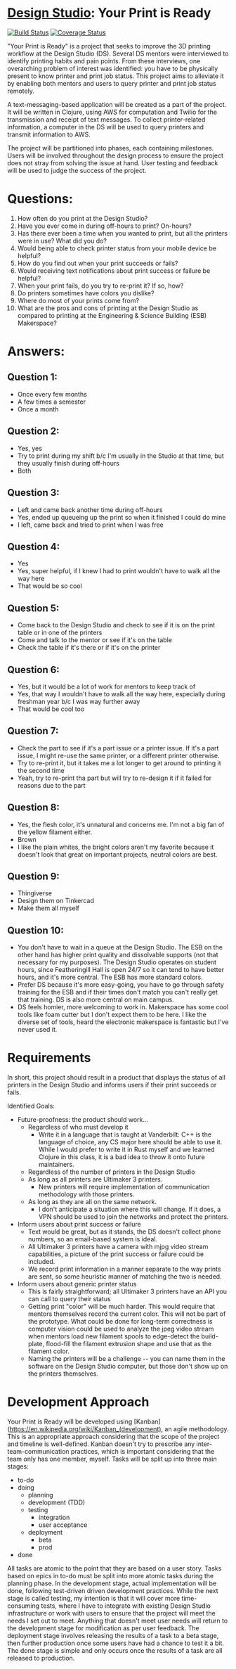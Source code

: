 # [Design Studio](https://vanderbilt.design): Your Print is Ready
[![Build Status](https://travis-ci.org/sameer/your-print-is-ready.svg?branch=master)](https://travis-ci.org/sameer/your-print-is-ready)
[![Coverage Status](https://coveralls.io/repos/github/sameer/your-print-is-ready/badge.svg?branch=master)](https://coveralls.io/github/sameer/your-print-is-ready?branch=master)

"Your Print is Ready" is a project that seeks to improve the 3D printing workflow at the Design Studio (DS). Several DS mentors were interviewed to identify printing habits and pain points. From these interviews, one overarching problem of interest was identified: you have to be physically present to know printer and print job status. This project aims to alleviate it by enabling both mentors and users to query printer and print job status remotely.

A text-messaging-based application will be created as a part of the project. It will be written in Clojure, using AWS for computation and Twilio for the transmission and receipt of text messages. To collect printer-related information, a computer in the DS will be used to query printers and transmit information to AWS.

The project will be partitioned into phases, each containing milestones. Users will be involved throughout the design process to ensure the project does not stray from solving the issue at hand. User testing and feedback will be used to judge the success of the project.

# Questions:
1. How often do you print at the Design Studio?
2. Have you ever come in during off-hours to print? On-hours?
3. Has there ever been a time when you wanted to print, but all the printers were in use? What did you do?
4. Would being able to check printer status from your mobile device be helpful?
5. How do you find out when your print succeeds or fails?
6. Would receiving text notifications about print success or failure be helpful?
7. When your print fails, do you try to re-print it? If so, how?
8. Do printers sometimes have colors you dislike?
9. Where do most of your prints come from?
10. What are the pros and cons of printing at the Design Studio as compared to printing at the Engineering & Science Building (ESB) Makerspace?

# Answers:

## Question 1:
* Once every few months
* A few times a semester
* Once a month

## Question 2:
* Yes, yes
* Try to print during my shift b/c I'm usually in the Studio at that time, but they usually finish during off-hours
* Both

## Question 3:
* Left and came back another time during off-hours
* Yes, ended up queueing up the print so when it finished I could do mine
* I left, came back and tried to print when I was free

## Question 4:
* Yes
* Yes, super helpful, if I knew I had to print wouldn't have to walk all the way here
* That would be so cool

## Question 5:
* Come back to the Design Studio and check to see if it is on the print table or in one of the printers
* Come and talk to the mentor or see if it's on the table
* Check the table if it's there or if it's on the printer

## Question 6:
* Yes, but it would be a lot of work for mentors to keep track of
* Yes, that way I wouldn't have to walk all the way here, especially during freshman year b/c I was way further away
* That would be cool too

## Question 7:
* Check the part to see if it's a part issue or a printer issue. If it's a part issue, I might re-use the same printer, or a different printer otherwise.
* Try to re-print it, but it takes me a lot longer to get around to printing it the second time
* Yeah, try to re-print tha part but will try to re-design it if it failed for reasons due to the part

## Question 8:
* Yes, the flesh color, it's unnatural and concerns me. I'm not a big fan of the yellow filament either.
* Brown
* I like the plain whites, the bright colors aren't my favorite because it doesn't look that great on important projects, neutral colors are best.

## Question 9:
* Thingiverse
* Design them on Tinkercad
* Make them all myself

## Question 10:
* You don't have to wait in a queue at the Design Studio. The ESB on the other hand has higher print quality and dissolvable supports (not that necessary for my purposes). The Design Studio operates on student hours, since Featheringill Hall is open 24/7 so it can tend to have better hours, and it's more central. The ESB has more standard colors.
* Prefer DS because it's more easy-going, you have to go through safety training for the ESB and if their times don't match you can't really get that training. DS is also more central on main campus.
* DS feels homier, more welcoming to work in. Makerspace has some cool tools like foam cutter but I don't expect them to be here. I like the diverse set of tools, heard the electronic makerspace is fantastic but I've never used it.

# Requirements

In short, this project should result in a product that displays the status of all printers in the Design Studio and informs users if their print succeeds or fails.

Identified Goals:
* Future-proofness: the product should work...
	* Regardless of who must develop it
		* Write it in a language that is taught at Vanderbilt: C++ is the language of choice, any CS major here should be able to use it. While I would prefer to write it in Rust myself and we learned Clojure in this class, it is a bad idea to throw it onto future maintainers.
	* Regardless of the number of printers in the Design Studio
	* As long as all printers are Ultimaker 3 printers. 
		* New printers will require implementation of communication methodology with those printers.
	* As long as they are all on the same network.
		* I don't anticipate a situation where this will change. If it does, a VPN should be used to join the networks and protect the printers.
* Inform users about print success or failure
	* Text would be great, but as it stands, the DS doesn't collect phone numbers, so an email-based system is ideal.
	* All Ultimaker 3 printers have a camera with mjpg video stream capabilities, a picture of the print success or failure could be included.
	* We record print information in a manner separate to the way prints are sent, so some heuristic manner of matching the two is needed.
* Inform users about generic printer status
	* This is fairly straightforward; all Ultimaker 3 printers have an API you can call to query their status
	* Getting print "color" will be much harder. This would require that mentors themselves record the current color. This will not be part of the prototype. What could be done for long-term correctness is computer vision could be used to analyze the jpeg video stream when mentors load new filament spools to edge-detect the build-plate, flood-fill the filament extrusion shape and use that as the filament color.
	* Naming the printers will be a challenge -- you can name them in the software on the Design Studio computer, but those don't show up on the printers themselves.

# Development Approach

Your Print is Ready will be developed using [Kanban](https://en.wikipedia.org/wiki/Kanban_(development), an agile methodology. This is an appropriate approach considering that the scope of the project and timeline is well-defined. Kanban doesn't try to prescribe any inter-team-communication practices, which is important considering that the team only has one member, myself. 
Tasks will be split up into three main stages: 
* to-do
* doing
	* planning
	* development (TDD)
	* testing
		* integration
		* user acceptance
	* deployment
		* beta
		* prod
* done

All tasks are atomic to the point that they are based on a user story. Tasks based on epics in to-do must be split into more atomic tasks during the planning phase.
In the development stage, actual implementation will be done, following test-driven driven development practices.
While the next stage is called testing, my intention is that it will cover more time-consuming tests, where I have to integrate with existing Design Studio infrastructure or work with users to ensure that the project will meet the needs I set out to meet. Anything that doesn't meet user needs will return to the development stage for modification as per user feedback.
The deployment stage involves releasing the results of a task to a beta stage, then further production once some users have had a chance to test it a bit.
The done stage is simple and only occurs once the results of a task are all released to production.
